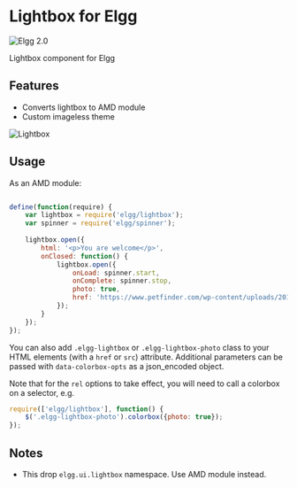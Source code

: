 Lightbox for Elgg
================
![Elgg 2.0](https://img.shields.io/badge/Elgg-2.0.x-orange.svg?style=flat-square)

Lightbox component for Elgg

## Features

* Converts lightbox to AMD module
* Custom imageless theme

![Lightbox](https://raw.github.com/hypeJunction/elgg_lightbox/master/screenshots/lightbox.png "Lightbox")

## Usage

As an AMD module:

```js

define(function(require) {
	var lightbox = require('elgg/lightbox');
	var spinner = require('elgg/spinner');
	
	lightbox.open({
		html: '<p>You are welcome</p>',
		onClosed: function() {
			lightbox.open({
				onLoad: spinner.start,
				onComplete: spinner.stop,
				photo: true,
				href: 'https://www.petfinder.com/wp-content/uploads/2012/11/122163343-conditioning-dog-loud-noises-632x475.jpg',
			});
		}
	});
});

```

You can also add `.elgg-lightbox` or `.elgg-lightbox-photo` class to your HTML elements (with a `href` or `src`) attribute.
Additional parameters can be passed with `data-colorbox-opts` as a json_encoded object.

Note that for the `rel` options to take effect, you will need to call a colorbox on a selector, e.g.

```js
require(['elgg/lightbox'], function() {
	$('.elgg-lightbox-photo').colorbox({photo: true});
});

```

## Notes

* This drop `elgg.ui.lightbox` namespace. Use AMD module instead.
